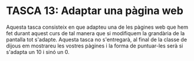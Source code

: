 # TASCA 13: Adaptar una pàgina web

Aquesta tasca consisteix en que adapteu una de les pàgines web que hem fet durant aquest curs de tal manera que si modifiquem la grandària de la pantalla tot s'adapte. Aquesta tasca no s'entregarà, al final de la classe de dijous em mostrareu les vostres pàgines i la forma de puntuar-les serà si s'adapta un 10 i sinó un 0.
